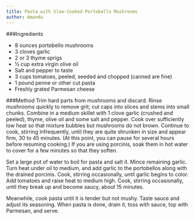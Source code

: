 ```yaml
---
title: Pasta with Slow-Cooked Portobello Mushrooms
author: Amanda
---
```


###Ingredients
* 8 ounces portobello mushrooms
* 3 cloves garlic
* 2 or 3 thyme sprigs
* 1⁄2 cup extra virgin olive oil
* Salt and pepper to taste
* 3 cups tomatoes, peeled, seeded and chopped (canned are fine)
* 1 pound penne or other cut pasta
* Freshly grated Parmesan cheese

###Method
Trim hard parts from mushrooms and discard. Rinse mushrooms quickly to remove grit; cut caps into slices and stems into small chunks. Combine in a medium skillet with 1 clove garlic (crushed and peeled), thyme, olive oil and some salt and pepper. Cook over sufficiently low heat so that mixture bubbles but mushrooms do not brown. Continue to cook, stirring infrequently, until they are quite shrunken in size and appear firm, 30 to 45 minutes. (At this point, you can pause for several hours before resuming cooking.) If you are using porcinis, soak them in hot water to cover for a few minutes so that they soften.

Set a large pot of water to boil for pasta and salt it. Mince
remaining garlic. Turn heat under oil to medium, and add garlic
to the portobellos along with the drained porcinis. Cook, stirring occasionally, until garlic begins to color. Add tomatoes and raise heat to medium high. Cook, stirring occasionally, until they break up and become saucy, about 15 minutes.

Meanwhile, cook pasta until it is tender but not mushy. Taste sauce and adjust its seasoning. When pasta is done, drain it, toss with sauce, top with Parmesan, and serve.
